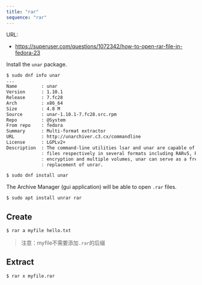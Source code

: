 ```yaml
---
title: "rar"
sequence: "rar"
---
```


URL:

- https://superuser.com/questions/1072342/how-to-open-rar-file-in-fedora-23

Install the `unar` package.

```bash
$ sudo dnf info unar
...
Name         : unar
Version      : 1.10.1
Release      : 7.fc28
Arch         : x86_64
Size         : 4.8 M
Source       : unar-1.10.1-7.fc28.src.rpm
Repo         : @System
From repo    : fedora
Summary      : Multi-format extractor
URL          : http://unarchiver.c3.cx/commandline
License      : LGPLv2+
Description  : The command-line utilities lsar and unar are capable of listing and extracting
             : files respectively in several formats including RARv5, RAR support includes
             : encryption and multiple volumes, unar can serve as a free and open source
             : replacement of unrar.

$ sudo dnf install unar
```

The Archive Manager (gui application) will be able to open `.rar` files.

```bash
$ sudo apt install unrar rar
```

## Create

```bash
$ rar a myfile hello.txt
```

> 注意：myfile不需要添加`.rar`的后缀

## Extract

```bash
$ rar x myfile.rar
```
